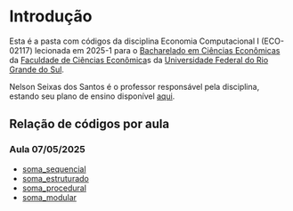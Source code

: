 # Introdução

Esta é a pasta com códigos da disciplina Economia Computacional I (ECO-02117) lecionada em 2025-1 para o [Bacharelado em Ciências Econômicas]()
da [Faculdade de Ciências Econômica]()s da [Universidade Federal do Rio Grande do Sul]().

Nelson Seixas dos Santos é o professor responsável pela disciplina, estando seu plano de ensino disponível [aqui]().

## Relação de códigos por aula

### Aula 07/05/2025

- [soma_sequencial](aula07-05-2025/soma_sequencial.py)
- [soma_estruturado](soma_estruturado.py)
- [soma_procedural](soma_procedural.py)
- [soma_modular](soma_modular.py)
      
